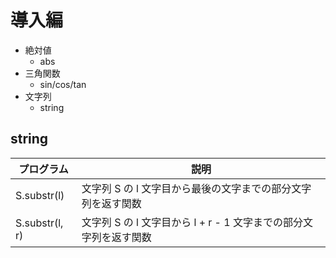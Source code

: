 # 導入編

- 絶対値
  - abs
- 三角関数
  - sin/cos/tan
- 文字列
  - string

## string

| プログラム     | 説明                                                              |
| -------------- | ----------------------------------------------------------------- |
| S.substr(l)    | 文字列 S の l 文字目から最後の文字までの部分文字列を返す関数      |
| S.substr(l, r) | 文字列 S の l 文字目から l + r - 1 文字までの部分文字列を返す関数 |
